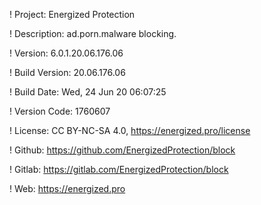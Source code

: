 ! Project: Energized Protection

! Description: ad.porn.malware blocking.

! Version: 6.0.1.20.06.176.06

! Build Version: 20.06.176.06

! Build Date: Wed, 24 Jun 20 06:07:25

! Version Code: 1760607

! License: CC BY-NC-SA 4.0, https://energized.pro/license

! Github: https://github.com/EnergizedProtection/block

! Gitlab: https://gitlab.com/EnergizedProtection/block


! Web: https://energized.pro
